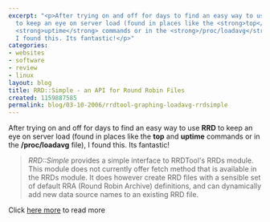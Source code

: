 ```yaml
---
excerpt: "<p>After trying on and off for days to find an easy way to use <strong>RRD</strong>
  to keep an eye on server load (found in places like the <strong>top</strong> and
  <strong>uptime</strong> commands or in the <strong>/proc/loadavg</strong> file),
  I found this. Its fantastic!</p>"
categories:
- websites
- software
- review
- linux
layout: blog
title: RRD::Simple - an API for Round Robin Files
created: 1159887585
permalink: blog/03-10-2006/rrdtool-graphing-loadavg-rrdsimple
---
```

<p>After trying on and off for days to find an easy way to use <strong>RRD</strong> to keep an eye on server load (found in places like the <strong>top</strong> and <strong>uptime</strong> commands or in the <strong>/proc/loadavg</strong> file), I found this. Its fantastic!</p>
<!--break-->  <blockquote>
<p><em>RRD::Simple</em> provides a simple interface to RRDTool's RRDs module. This module does not currently offer fetch method that is available in the RRDs module. It does however create RRD files with a sensible set of default RRA (Round Robin Archive) definitions, and can dynamically add new data source names to an existing RRD file.</p>
</blockquote>
<p>Click <a href="http://search.cpan.org/~nicolaw/RRD-Simple-1.43/" title="RRD Simple">here more</a> to read more</p>
